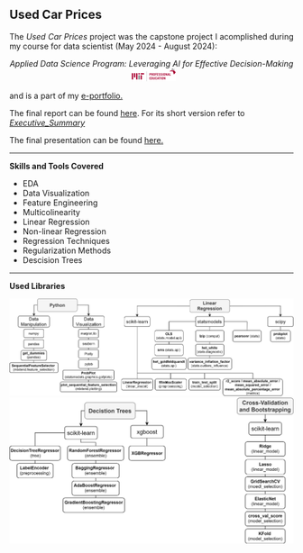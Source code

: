 ## Used Car Prices

<p align='justify'>
The <i>Used Car Prices</i> project was the capstone project I acomplished during my course for data scientist (May 2024 - August 2024):
</p>

<p align='center'>
<i>Applied Data Science Program: Leveraging AI for Effective Decision-Making</i> 
&nbsp <img src="https://github.com/Gr3Fin/portfolio/blob/main/assets/images/mit-professional-education_s.png">
</p>

<p>
and is a part of my <a href='https://olympus.mygreatlearning.com/eportfolio'>e-portfolio.</a>
</p>

<p>The final report can be found <a href='https://github.com/Gr3Fin/DA_projects/blob/main/Used_Car_Prices/files/Final%20Report_Used%20Cars_Cars4U_Final.pdf' title='Final Report pfd'>here</a>. 
For its short version refer to <a href='https://github.com/Gr3Fin/DA_projects/blob/main/Used_Car_Prices/Executive_Summary.md'><i>Executive_Summary</i></a>
    
<p>The final presentation can be found <a href='https://github.com/Gr3Fin/DA_projects/blob/main/Used_Car_Prices/files/Capstone%20presetnation_Final.pdf'>here.</a></p>

---
**Skills and Tools Covered**
- EDA
- Data Visualization
- Feature Engineering
- Multicolinearity
- Linear Regression
- Non-linear Regression
- Regression Techniques
- Regularization Methods
- Descision Trees
---

**Used Libraries**
<div aling='center'>
    <img src='https://github.com/Gr3Fin/DA_projects/blob/main/Used_Car_Prices/images/Used%20Car%20Prices-Used%20Car%20Prices.PY_LR.svg'>
</div>

<div aling='center'>
    <img src='https://github.com/Gr3Fin/DA_projects/blob/main/Used_Car_Prices/images/Used%20Car%20Prices-Used%20Car%20Prices_DT_CV.svg'>
</div>
